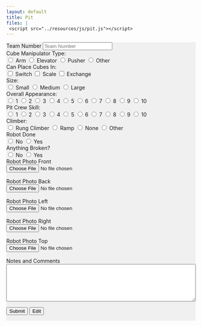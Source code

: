 ```yaml
---
layout: default
title: Pit
files: |
 <script src="../resources/js/pit.js"></script>
---
```

<div id='spinner'></div>
<div id='page' class="container-fluid" style="background-color: #f0f0f0; margin-bottom: 15px">
	<form>
		<div class="row">
			<div class="col">
				<label class="mr-sm-2" for="teamNumber">Team Number</label>
				<input id="teamNumber" autocomplete="off" type="tel" class="form-control" placeholder="Team Number">
			</div>
		</div>
		<div class="row">
			<div class="col-lg-4 col-md-6">
				<label class="mr-sm-2" style="display: block" for="manipulatorType">Cube Manipulator Type:</label>
				<div id="manipulatorType" class="btn-group btn-group-toggle" data-toggle="buttons">
					<label id="manipulatorArm" class="btn btn-secondary">
						<input type="radio" value="arm" name="manipulatorType" id="manipulatorArm" autocomplete="off"> Arm
					</label>
					<label id="manipulatorElevator" class="btn btn-secondary">
						<input type="radio" value="elevator" name="manipulatorType" id="manipulatorElevator" autocomplete="off"> Elevator
					</label>
					<label id="maipulatorPusher" class="btn btn-secondary">
						<input type="radio" value="pusher" name="manipulatorType" id="maipulatorPusher" autocomplete="off"> Pusher
					</label>
					<label id="manipulatorOther" class="btn btn-secondary">
						<input type="radio" value="other" name="manipulatorType" id="manipulatorOther" autocomplete="off"> Other
					</label>
				</div>
			</div>
			<div class="col-lg-4 col">
				<label class="mr-sm-2" style="display: block" for="placeCubes">Can Place Cubes In:</label>
				<div id="placeCubes" class="btn-group btn-group-toggle" data-toggle="buttons">
					<label id="cubeSwitch" class="btn btn-secondary">
						<input type="checkbox" value="switch" name="placeCubes" id="cubeSwitch" autocomplete="off"> Switch
					</label>
					<label id="cubeScale" class="btn btn-secondary">
						<input type="checkbox" value="scale" name="placeCubes" id="cubeScale" autocomplete="off"> Scale
					</label>
					<label id="cubeExchange" class="btn btn-secondary">
						<input type="checkbox" value="exchange" name="placeCubes" id="cubeExchange" autocomplete="off"> Exchange
					</label>
				</div>
			</div>
			<div class="col-md-4 col">
				<label class="mr-sm-2" style="display: block" for="robotSize">Size:</label>
				<div id="robotSize" class="btn-group btn-group-toggle" data-toggle="buttons">
					<label id="sizeSmall" class="btn btn-secondary">
						<input type="radio" value="small" name="robotSize" id="sizeSmall" autocomplete="off"> Small
					</label>
					<label id="sizeMedium" class="btn btn-secondary">
						<input type="radio" value="medium" name="robotSize" id="sizeMedium" autocomplete="off"> Medium
					</label>
					<label id="sizeLarge" class="btn btn-secondary">
						<input type="radio" value="large" name="robotSize" id="sizeLarge" autocomplete="off"> Large
					</label>
				</div>
			</div>
		</div>
		<div class="row">
			<div class="col-xl-4 col-md-6">
				<label class="mr-sm-2" style="display: block" for="robotAppearance">Overall Appearance:</label>
				<div id="robotAppearance" class="btn-group btn-group-toggle" data-toggle="buttons">
					<label id="appearance1" class="btn btn-secondary">
						<input type="radio" value="1" name="robotAppearance" id="appearance1" autocomplete="off"> 1
					</label>
					<label id="appearance2" class="btn btn-secondary">
						<input type="radio" value="2" name="robotAppearance" id="appearance2" autocomplete="off"> 2
					</label>
					<label id="appearance3" class="btn btn-secondary">
						<input type="radio" value="3" name="robotAppearance" id="appearance3" autocomplete="off"> 3
					</label>
					<label id="appearance4" class="btn btn-secondary">
						<input type="radio" value="4" name="robotAppearance" id="appearance4" autocomplete="off"> 4
					</label>
					<label id="appearance5" class="btn btn-secondary">
						<input type="radio" value="5" name="robotAppearance" id="appearance5" autocomplete="off"> 5
					</label>
					<label id="appearance6" class="btn btn-secondary">
						<input type="radio" value="6" name="robotAppearance" id="appearance6" autocomplete="off"> 6
					</label>
					<label id="appearance7" class="btn btn-secondary">
						<input type="radio" value="7" name="robotAppearance" id="appearance7" autocomplete="off"> 7
					</label>
					<label id="appearance8" class="btn btn-secondary">
						<input type="radio" value="8" name="robotAppearance" id="appearance8" autocomplete="off"> 8
					</label>
					<label id="appearance9" class="btn btn-secondary">
						<input type="radio" value="9" name="robotAppearance" id="appearance9" autocomplete="off"> 9
					</label>
					<label id="appearance10" class="btn btn-secondary">
						<input type="radio" value="10" name="robotAppearance" id="appearance10" autocomplete="off"> 10
					</label>
				</div>
			</div>
			<div class="col-xl-4 col-md-6">
				<label class="mr-sm-2" style="display: block" for="pitSkill">Pit Crew Skill:</label>
				<div id="pitSkill" class="btn-group btn-group-toggle" data-toggle="buttons">
					<label id="pit1" class="btn btn-secondary">
						<input type="radio" value="1" name="pitSkill" id="pit1" autocomplete="off"> 1
					</label>
					<label id="pit2" class="btn btn-secondary">
						<input type="radio" value="2" name="pitSkill" id="pit2" autocomplete="off"> 2
					</label>
					<label id="pit3" class="btn btn-secondary">
						<input type="radio" value="3" name="pitSkill" id="pit3" autocomplete="off"> 3
					</label>
					<label id="pit4" class="btn btn-secondary">
						<input type="radio" value="4" name="pitSkill" id="pit4" autocomplete="off"> 4
					</label>
					<label id="pit5" class="btn btn-secondary">
						<input type="radio" value="5" name="pitSkill" id="pit5" autocomplete="off"> 5
					</label>
					<label id="pit6" class="btn btn-secondary">
						<input type="radio" value="6" name="pitSkill" id="pit6" autocomplete="off"> 6
					</label>
					<label id="pit7" class="btn btn-secondary">
						<input type="radio" value="7" name="pitSkill" id="pit7" autocomplete="off"> 7
					</label>
					<label id="pit8" class="btn btn-secondary">
						<input type="radio" value="8" name="pitSkill" id="pit8" autocomplete="off"> 8
					</label>
					<label id="pit9" class="btn btn-secondary">
						<input type="radio" value="9" name="pitSkill" id="pit9" autocomplete="off"> 9
					</label>
					<label id="pit10" class="btn btn-secondary">
						<input type="radio" value="10" name="pitSkill" id="pit10" autocomplete="off"> 10
					</label>
				</div>
			</div>
			<div class="col-xl-4 col-md-4">
				<label class="mr-sm-2" style="display: block" for="robotClimber">Climber:</label>
				<div id="robotClimber" class="btn-group btn-group-toggle" data-toggle="buttons">
					<label id="climberRung" class="btn btn-secondary">
						<input type="radio" value="rung" name="robotClimber" id="climberRung" autocomplete="off"> Rung Climber
					</label>
					<label id="climberRamp" class="btn btn-secondary">
						<input type="radio" value="ramp" name="robotClimber" id="climberRamp" autocomplete="off"> Ramp
					</label>
					<label id="climberNone" class="btn btn-secondary">
						<input type="radio" value="none" name="robotClimber" id="climberNone" autocomplete="off"> None
					</label>
					<label id="climberOther" class="btn btn-secondary">
						<input type="radio" value="other" name="robotClimber" id="climberOther" autocomplete="off"> Other
					</label>
				</div>
			</div>
		</div>
		<div class="row">
			<div class="col-lg-4 col-6">
				<label class="mr-sm-2" style="display: block" for="robotDone">Robot Done</label>
				<div id="robotDone" class="btn-group btn-group-toggle" data-toggle="buttons">
					<label id="robotDoneNo" class="btn btn-secondary">
						<input type="radio" value="0" name="robotDone" id="robotDoneNo" autocomplete="off"> No
					</label>
					<label id="robotDoneYes" class="btn btn-secondary">
						<input type="radio" value="1" name="robotDone" id="robotDoneYes" autocomplete="off"> Yes
					</label>
				</div>
			</div>
			<div class="col-lg-4 col-6">
				<label class="mr-sm-2" style="display: block" for="robotBroken">Anything Broken?</label>
				<div id="robotBroken" class="btn-group btn-group-toggle" data-toggle="buttons">
					<label id="robotBrokenNo" class="btn btn-secondary">
						<input type="radio" value="0" name="robotBroken" id="robotBrokenNo" autocomplete="off"> No
					</label>
					<label id="robotBrokenYes" class="btn btn-secondary">
						<input type="radio" value="1" name="robotBroken" id="robotBrokenYes" autocomplete="off"> Yes
					</label>
				</div>
			</div>
		</div>
		<div class="row">
			<div class="col-lg-3 col-md-4 col-6">
				<label class="mr-sm-2" style="display: block" for="robotPhoto">Robot Photo Front</label>
				<input style="margin-bottom: 15px; width:100%" type="file" accept="image/*" id="robotPhotoFront" name="robotPhotoFront">
			</div>
			<div class="col-lg-3 col-md-4 col-6">
				<label class="mr-sm-2" style="display: block" for="robotPhoto">Robot Photo Back</label>
				<input style="margin-bottom: 15px; width:100%" type="file" accept="image/*" id="robotPhotoBack" name="robotPhotoBack">
			</div>
			<div class="col-lg-3 col-md-4 col-6">
				<label class="mr-sm-2" style="display: block" for="robotPhoto">Robot Photo Left</label>
				<input style="margin-bottom: 15px; width:100%" type="file" accept="image/*" id="robotPhotoLeft" name="robotPhotoLeft">
			</div>
			<div class="col-lg-3 col-md-4 col-6">
				<label class="mr-sm-2" style="display: block" for="robotPhoto">Robot Photo Right</label>
				<input style="margin-bottom: 15px; width:100%" type="file" accept="image/*" id="robotPhotoRight" name="robotPhotoRight">
			</div>
			<div class="col-lg-3 col-md-4 col-6">
				<label class="mr-sm-2" style="display: block" for="robotPhoto">Robot Photo Top</label>
				<input style="margin-bottom: 15px; width:100%" type="file" accept="image/*" id="robotPhotoTop" name="robotPhotoTop">
			</div>
		</div>
		<div class="row">
			<div class="col">
				<label class="mr-sm-2" style="display: block" for="commentSection">Notes and Comments</label>
				<textarea style="width: 100%; height:100px" id="commentSection"></textarea>
			</div>
		</div>
		<button id="Submit" class="btn btn-success" type="button" style="margin-top: 15px; margin-bottom: 15px">Submit</button>
		<button id="Edit" class="btn btn-success" type="button" style="margin-top: 15px; margin-bottom: 15px">Edit</button>
	</form>
</div>